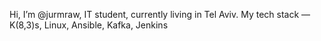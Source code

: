 Hi, I’m @jurmraw, IT student, currently living in Tel Aviv. My tech stack — K(8,3)s, Linux, Ansible, Kafka, Jenkins
